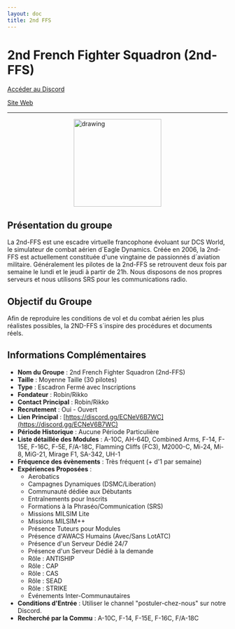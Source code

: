 ```yaml
---
layout: doc
title: 2nd FFS
---
```


# 2nd French Fighter Squadron (2nd-FFS)

[Accéder au Discord](https://discord.gg/ECNeV6B7WC)

[Site Web](http://2nd-ffs.fr/)

---

<img src="/commus_img/2ffs.png" alt="drawing" width="200" style="display: block; margin-left: auto; margin-right: auto;"/>

## Présentation du groupe

La 2nd-FFS est une escadre virtuelle francophone évoluant sur DCS World, le simulateur de combat aérien d´Eagle Dynamics. Créée en 2006, la 2nd-FFS est actuellement constituée d'une vingtaine de passionnés d´aviation militaire. Généralement les pilotes de la 2nd-FFS se retrouvent deux fois par semaine le lundi et le jeudi à partir de 21h. Nous disposons de nos propres serveurs et nous utilisons SRS pour les communications radio.

## Objectif du Groupe

Afin de reproduire les conditions de vol et du combat aérien les plus réalistes possibles, la 2ND-FFS s´inspire des procédures et documents réels.

## Informations Complémentaires

- **Nom du Groupe** : 2nd French Fighter Squadron (2nd-FFS)
- **Taille** : Moyenne Taille (30 pilotes)
- **Type** : Escadron Fermé avec Inscriptions
- **Fondateur** : Robin/Rikko
- **Contact Principal** : Robin/Rikko
- **Recrutement** : Oui - Ouvert
- **Lien Principal** : [https://discord.gg/ECNeV6B7WC](https://discord.gg/ECNeV6B7WC)
- **Période Historique** : Aucune Période Particulière
- **Liste détaillée des Modules** : A-10C, AH-64D, Combined Arms, F-14, F-15E, F-16C, F-5E, F/A-18C, Flamming Cliffs (FC3), M2000-C, Mi-24, Mi-8, MiG-21, Mirage F1, SA-342, UH-1
- **Fréquence des évènements** : Très fréquent (+ d'1 par semaine)
- **Expériences Proposées** :
  - Aerobatics
  - Campagnes Dynamiques (DSMC/Liberation)
  - Communauté dédiée aux Débutants
  - Entraînements pour Inscrits
  - Formations à la Phraséo/Communication (SRS)
  - Missions MILSIM Lite
  - Missions MILSIM++
  - Présence Tuteurs pour Modules
  - Présence d'AWACS Humains (Avec/Sans LotATC)
  - Présence d'un Serveur Dédié 24/7
  - Présence d'un Serveur Dédié à la demande
  - Rôle : ANTISHIP
  - Rôle : CAP
  - Rôle : CAS
  - Rôle : SEAD
  - Rôle : STRIKE
  - Événements Inter-Communautaires
- **Conditions d'Entrée** : Utiliser le channel "postuler-chez-nous" sur notre Discord.
- **Recherché par la Commu** : A-10C, F-14, F-15E, F-16C, F/A-18C